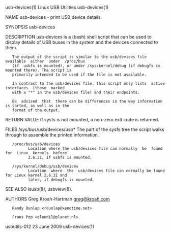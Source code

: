 usb-devices(1)                            Linux USB Utilities                           usb-devices(1)

NAME
       usb-devices - print USB device details

SYNOPSIS
       usb-devices

DESCRIPTION
       usb-devices  is  a  (bash) shell script that can be used to display details of USB buses in the
       system and the devices connected to them.

       The output of the script is similar to the usb/devices file available  either  under  /proc/bus
       (if  usbfs is mounted), or under /sys/kernel/debug (if debugfs is mounted there). The script is
       primarily intended to be used if the file is not available.

       In contrast to the usb/devices file, this script only lists  active  interfaces  (those  marked
       with a "*" in the usb/devices file) and their endpoints.

       Be  advised  that  there can be differences in the way information is sorted, as well as in the
       format of the output.

RETURN VALUE
       If sysfs is not mounted, a non-zero exit code is returned.

FILES
       /sys/bus/usb/devices/usb*
              The part of the sysfs tree the script walks through to assemble the printed information.

       /proc/bus/usb/devices
              Location where the usb/devices file can normally  be  found  for  Linux  kernels  before
              2.6.31, if usbfs is mounted.

       /sys/kernel/debug/usb/devices
              Location  where  the  usb/devices file can normally be found for Linux kernel 2.6.31 and
              later, if debugfs is mounted.

SEE ALSO
       lsusb(8), usbview(8).

AUTHORS
       Greg Kroah-Hartman <greg@kroah.com>

       Randy Dunlap <rdunlap@xenotime.net>

       Frans Pop <elendil@planet.nl>

usbutils-012                                 23 June 2009                               usb-devices(1)

